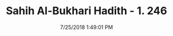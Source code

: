 ---
title        : "Sahih Al-Bukhari Hadith - 1. 246"
date         : 7/25/2018 1:49:01 PM
draft        : false
type         : "hadith"
layout       : "hadith"
BookCode     : "SHB"
VolumeNumber : "1"
HadithNumber : "246"
categories  :  ["Ablution-The Siwak toothbrush made of roots of Arak tree."]
tags  :  ["Hudhaifa"]
---